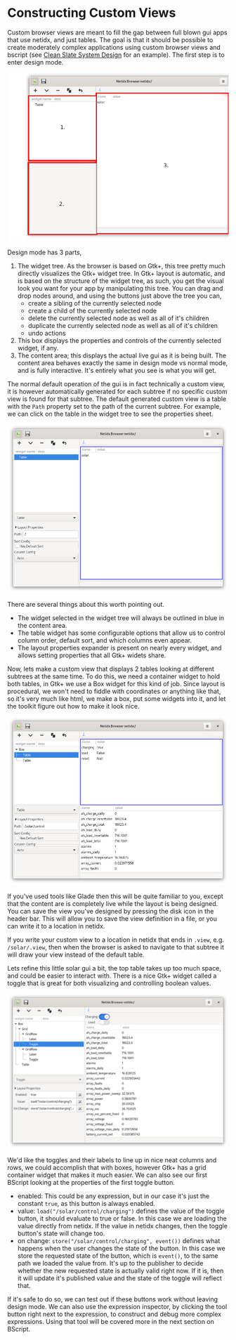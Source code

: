 # Constructing Custom Views

Custom browser views are meant to fill the gap between full blown gui
apps that use netidx, and just tables. The goal is that it should be
possible to create moderately complex applications using custom
browser views and bscript (see [Clean Slate System
Design](./complete_system.md) for an example). The first step is to
enter design mode.

![Design Mode](./browser-design-mode-empty.png)

Design mode has 3 parts,

1. The widget tree. As the browser is based on Gtk+, this tree pretty
   much directly visualizes the Gtk+ widget tree. In Gtk+ layout is
   automatic, and is based on the structure of the widget tree, as
   such, you get the visual look you want for your app by manipulating
   this tree. You can drag and drop nodes around, and using the
   buttons just above the tree you can,
   - create a sibling of the currently selected node
   - create a child of the currently selected node
   - delete the currently selected node as well as all of it's children
   - duplicate the currently selected node as well as all of it's children
   - undo actions
2. This box displays the properties and controls of the currently
   selected widget, if any.
3. The content area; this displays the actual live gui as it is being
   built. The content area behaves exactly the same in design mode vs
   normal mode, and is fully interactive. It's entirely what you see
   is what you will get.

The normal default operation of the gui is in fact technically a
custom view, it is however automatically generated for each subtree if
no specific custom view is found for that subtree. The default
generated custom view is a table with the `Path` property set to the
path of the current subtree. For example, we can click on the table in
the widget tree to see the properties sheet.

![Table Properties](./browser-table-properties.png)

There are several things about this worth pointing out.

- The widget selected in the widget tree will always be outlined in
  blue in the content area.
- The table widget has some configurable options that allow us to
  control column order, default sort, and which columns even appear.
- The layout properties expander is present on nearly every widget,
  and allows setting properties that all Gtk+ widets share.

Now, lets make a custom view that displays 2 tables looking at
different subtrees at the same time. To do this, we need a container
widget to hold both tables, in Gtk+ we use a Box widget for this kind
of job. Since layout is procedural, we won't need to fiddle with
coordinates or anything like that, so it's very much like html, we
make a box, put some widgets into it, and let the toolkit figure out
how to make it look nice.

![Two Tables](./browser-two-tables-design.png)

If you've used tools like Glade then this will be quite familiar to
you, except that the content are is completely live while the layout
is being designed. You can save the view you've designed by pressing
the disk icon in the header bar. This will allow you to save the view
definition in a file, or you can write it to a location in netidx.

If you write your custom view to a location in netidx that ends in
`.view`, e.g. `/solar/.view`, then when the browser is asked to
navigate to that subtree it will draw your view instead of the default
table.

Lets refine this little solar gui a bit, the top table takes up too
much space, and could be easier to interact with. There is a nice Gtk+
widget called a toggle that is great for both visualizing and
controlling boolean values.

![Buttons and Table](./browser-buttons-and-table.png)

We'd like the toggles and their labels to line up in nice neat columns
and rows, we could accomplish that with boxes, however Gtk+ has a grid
container widget that makes it much easier. We can also see our first
BScript looking at the properties of the first toggle button.

- enabled: This could be any expression, but in our case it's just the
  constant `true`, as this button is always enabled.
- value: `load("/solar/control/charging")` defines the value of the
  toggle button, it should evaluate to true or false. In this case we
  are loading the value directly from netidx. If the value in netidx
  changes, then the toggle button's state will change too.
- on change: `store("/solar/control/charging", event())` defines what
  happens when the user changes the state of the button. In this case
  we store the requested state of the button, which is `event()`, to
  the same path we loaded the value from. It's up to the publisher to
  decide whether the new requested state is actually valid right
  now. If it is, then it will update it's published value and the
  state of the toggle will reflect that.

If it's safe to do so, we can test out if these buttons work without
leaving design mode. We can also use the expression inspector, by
clicking the tool button right next to the expression, to construct
and debug more complex expressions. Using that tool will be covered
more in the next section on BScript.
